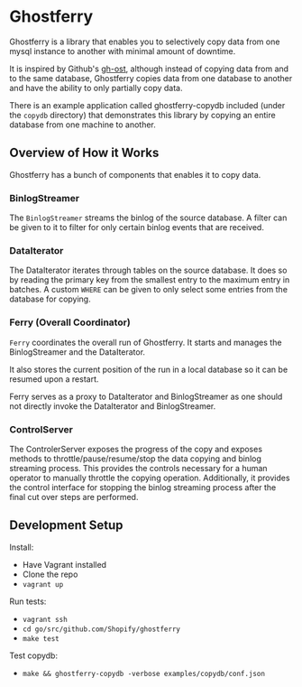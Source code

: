 Ghostferry
==========

Ghostferry is a library that enables you to selectively copy data from one mysql instance to another with minimal amount of downtime.

It is inspired by Github's [gh-ost](https://github.com/github/gh-ost),
although instead of copying data from and to the same database, Ghostferry
copies data from one database to another and have the ability to only
partially copy data.

There is an example application called ghostferry-copydb included (under the
`copydb` directory) that demonstrates this library by copying an entire
database from one machine to another.

Overview of How it Works
------------------------

Ghostferry has a bunch of components that enables it to copy data.

### BinlogStreamer ###

The `BinlogStreamer` streams the binlog of the source database. A filter can be
given to it to filter for only certain binlog events that are received.

### DataIterator ###

The DataIterator iterates through tables on the source database. It does so by
reading the primary key from the smallest entry to the maximum entry in
batches. A custom `WHERE` can be given to only select some entries from the
database for copying.

### Ferry (Overall Coordinator) ###

`Ferry` coordinates the overall run of Ghostferry. It starts and manages the
BinlogStreamer and the DataIterator. 

It also stores the current position of the run in a local database so it can
be resumed upon a restart. 

Ferry serves as a proxy to DataIterator and BinlogStreamer as one should not
directly invoke the DataIterator and BinlogStreamer.

### ControlServer ###

The ControlerServer exposes the progress of the copy and exposes methods to
throttle/pause/resume/stop the data copying and binlog streaming process. This
provides the controls necessary for a human operator to manually throttle the
copying operation. Additionally, it provides the control interface for stopping
the binlog streaming process after the final cut over steps are performed.

Development Setup
-----------------

Install:

- Have Vagrant installed
- Clone the repo
- `vagrant up`

Run tests:

- `vagrant ssh`
- `cd go/src/github.com/Shopify/ghostferry`
- `make test`

Test copydb:

- `make && ghostferry-copydb -verbose examples/copydb/conf.json`
